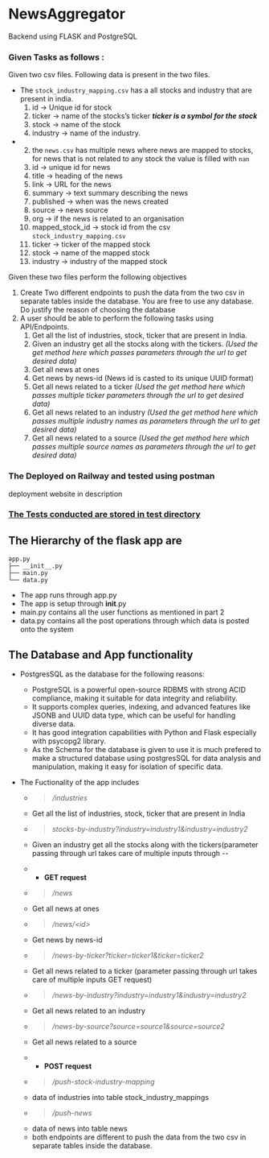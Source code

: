 # NewsAggregator
Backend using FLASK and PostgreSQL
### Given Tasks as follows :
Given two csv files. Following data is present in the two files.
- The `stock_industry_mapping.csv` has a all stocks and industry that are present in india.
    1. id → Unique id for stock
    2. ticker → name of the stocks’s ticker *******************************ticker is a symbol for the stock*******************************
    3. stock → name of the stock
    4. industry → name of the industry.
- 2. the `news.csv` has multiple news where news are mapped to stocks, for news that is not related to any stock the value is filled with `nan`
    1. id → unique id for news
    2. title → heading of the news
    3. link → URL for the news
    4. summary → text summary describing the news
    5. published → when was the news created
    6. source → news source
    7. org → if the news is related to an organisation
    8. mapped_stock_id → stock id from the csv `stock_industry_mapping.csv`
    9. ticker → ticker of the mapped stock
    10. stock → name of the mapped stock
    11. industry → industry of the mapped stock

Given these two files perform the following objectives
1. Create Two different endpoints to push the data from the two csv in separate tables inside the database. You are free to use any database. Do justify the reason of choosing the database
2. A user should be able to perform the following tasks using API/Endpoints.
    1. Get all the list of industries, stock, ticker that are present in India.
    2. Given an industry get all the stocks along with the tickers. *(Used the get method here which passes parameters through the url to get desired data)* 
    3. Get all news at ones 
    4. Get news by news-id (News id is casted to its unique UUID format)
    5. Get all news related to a ticker  *(Used the get method here which passes multiple ticker parameters through the url to get desired data)*
    6. Get all news related to an industry *(Used the get method here which passes multiple industry names as parameters through the url to get desired data)* 
    7. Get all news related to a source *(Used the get method here which passes multiple source names as parameters through the url to get desired data)*

### The Deployed on Railway and tested using postman

   deployment website in description

### <a href="https://github.com/OmkarBorker/NewsAggregator/tree/main/tests">The Tests conducted are stored in test directory</a>

## The Hierarchy of the flask app are
    app.py
    ├── __init__.py
    ├── main.py
    └── data.py
- The app runs through app.py 
- The app is setup through __init__.py
- main.py contains all the user functions as mentioned in part 2
- data.py contains all the post operations through which data is posted onto the system 

## The Database and App functionality
- PostgresSQL as the database for the following reasons:
    - PostgreSQL is a powerful open-source RDBMS with strong ACID compliance, making it suitable for data integrity and reliability.
    - It supports complex queries, indexing, and advanced features like JSONB and UUID data type, which can be useful for handling diverse data.
    - It has good integration capabilities with Python and Flask especially with psycopg2 library.
    - As the Schema for the database is given to use it is much prefered to make a structured database using postgresSQL for data analysis and         manipulation, making it easy for isolation of specific data.
- The Fuctionality of the app includes 
    - > _/industries_  
    - Get all the list of industries, stock, ticker that are present in India
    - > _stocks-by-industry?industry=industry1&industry=industry2_
    -  Given an industry get all the stocks along with the tickers(parameter passing         through url takes care of multiple inputs through --     <p></p>
    -  - **GET request**
    - > _/news_ 
    - Get all news at ones
    - > _/news/<id<id>>_ 
    - Get news by news-id
    - > _/news-by-ticker?ticker=ticker1&ticker=ticker2_ 
    - Get all news related to a ticker (parameter passing through url takes care of multiple inputs GET request)
    - > _/news-by-industry?industry=industry1&industry=industry2_ 
    - Get all news related to an industry 
    - > _/news-by-source?source=source1&source=source2_ 
    - Get all news related to a source
    
    <p></p>
    
    -  - **POST request**
    - > _/push-stock-industry-mapping_ 
    - data of industries into table stock_industry_mappings
    - > _/push-news_
    - data of news into table news
    - both endpoints are different to push the data from the two csv in separate tables inside the database.

